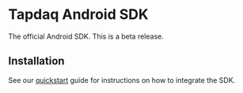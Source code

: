 # Tapdaq Android SDK

The official Android SDK. This is a beta release.

## Installation

See our [quickstart](https://github.com/tapdaq/tapdaq-android-sdk/wiki/Quickstart) guide for instructions on how to integrate the SDK.

